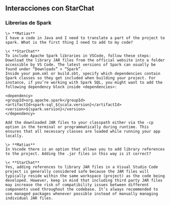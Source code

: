 ## Interacciones con StarChat

### Librerias de Spark
    \> **Matias**
    I have a code in Java and I need to translate a part of the project to spark. What is the first thing I need to add to my code?

    \< **StarChat**
    To include Apache Spark libraries in VSCode, follow these steps: Download the library JAR files from the official website into a folder accessible by VS Code. The latest versions of Spark can usually be found under “Downloads” > “Spark”. 
    Inside your pom.xml or build.sbt, specify which dependencies contain Spark classes so they get included when building your project. For instance, if you’re working with Spark SQL, you might want to add the following dependency block inside <dependencies>:

    <dependency>
    <groupId>org.apache.spark</groupId>
    <artifactId>spark-sql_${scala.version}</artifactId>
    <version>${spark.version}</version>
    </dependency>
    
    Add the downloaded JAR files to your classpath either via the -cp option in the terminal or programmatically during runtime. This ensures that all necessary classes are loaded while running your app locally.

    \> **Matias**
    In Vscode there is an option that allows you to add library references to the project. Adding the .jar files in this way is it correct?

    \< **StarChat**
    Yes, adding references to library JAR files in a Visual Studio Code project is generally considered safe because the JAR files will typically reside within the same workspace (project) as the code being developed. However, keep in mind that including third party JAR files may increase the risk of compatibility issues between different components used throughout the codebase. It’s always recommended to use managed packages whenever possible instead of manually managing individual JAR files.
